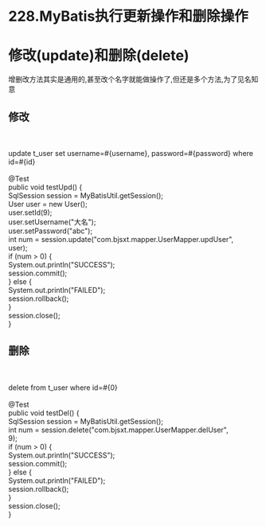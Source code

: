 # 228.MyBatis执行更新操作和删除操作

<a name="15f8c279"></a>
# 修改(update)和删除(delete)
增删改方法其实是通用的,甚至改个名字就能做操作了,但还是多个方法,为了见名知意
<a name="8347a927"></a>
## 修改
<!-- 修改 --><br /><update id="updUser" parameterType="user"><br />update t_user set username=#{username}, password=#{password} where<br />id=#{id}<br /></update><br />@Test<br />public void testUpd() {<br />SqlSession session = MyBatisUtil.getSession();<br />User user = new User();<br />user.setId(9);<br />user.setUsername("大名");<br />user.setPassword("abc");<br />int num = session.update("com.bjsxt.mapper.UserMapper.updUser",<br />user);<br />if (num > 0) {<br />System.out.println("SUCCESS");<br />session.commit();<br />} else {<br />System.out.println("FAILED");<br />session.rollback();<br />}<br />session.close();<br />}
<a name="2f4aaddd"></a>
## 删除
<!-- 删除 --><br /><delete id="delUser" parameterType="int"><br />delete from t_user where id=#{0}<br /></delete><br />@Test<br />public void testDel() {<br />SqlSession session = MyBatisUtil.getSession();<br />int num = session.delete("com.bjsxt.mapper.UserMapper.delUser",<br />9);<br />if (num > 0) {<br />System.out.println("SUCCESS");<br />session.commit();<br />} else {<br />System.out.println("FAILED");<br />session.rollback();<br />}<br />session.close();<br />}
